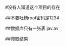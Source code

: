 #没有人知道这个项目的存在

##不要吐槽root密码是1234

##数据库只有一张表
jav.av

[](https://github.com/yanshuicc/no-body-konws-this-project/image/table.png)

##爬取结果
[](https://github.com/yanshuicc/no-body-konws-this-project/image/result.png)
